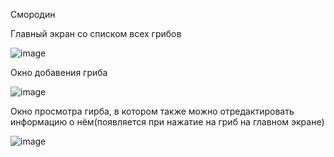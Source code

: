 Смородин

Главный экран со списком всех грибов

![image](https://github.com/user-attachments/assets/f0a51d0a-7c1e-456d-ab2d-85832c2ebd5b)

Окно добавения гриба

![image](https://github.com/user-attachments/assets/72fb2679-08e8-4bda-ab13-ec8b7babc511)

Окно просмотра гирба, в котором также можно отредактировать информацию о нём(появляется при нажатие на гриб на главном экране)

![image](https://github.com/user-attachments/assets/239584cc-44d3-4d61-9ce5-b937194b0e53)

